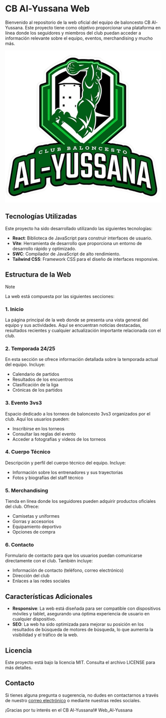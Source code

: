 
# CB Al-Yussana Web

Bienvenido al repositorio de la web oficial del equipo de baloncesto CB Al-Yussana. Este proyecto tiene como objetivo proporcionar una plataforma en línea donde los seguidores y miembros del club puedan acceder a información relevante sobre el equipo, eventos, merchandising y mucho más.

![Logo CB Al-Yussana](public/logo.png)

## Tecnologías Utilizadas

Este proyecto ha sido desarrollado utilizando las siguientes tecnologías:

- **React**: Biblioteca de JavaScript para construir interfaces de usuario.
- **Vite**: Herramienta de desarrollo que proporciona un entorno de desarrollo rápido y optimizado.
- **SWC**: Compilador de JavaScript de alto rendimiento.
- **Tailwind CSS**: Framework CSS para el diseño de interfaces responsive.

## Estructura de la Web
>[!NOTE]
>La web está compuesta por las siguientes secciones:

### 1. Inicio
La página principal de la web donde se presenta una vista general del equipo y sus actividades. Aquí se encuentran noticias destacadas, resultados recientes y cualquier actualización importante relacionada con el club.

### 2. Temporada 24/25
En esta sección se ofrece información detallada sobre la temporada actual del equipo. Incluye:
- Calendario de partidos
- Resultados de los encuentros
- Clasificación de la liga
- Crónicas de los partidos

### 3. Evento 3vs3
Espacio dedicado a los torneos de baloncesto 3vs3 organizados por el club. Aquí los usuarios pueden:
- Inscribirse en los torneos
- Consultar las reglas del evento
- Acceder a fotografías y videos de los torneos

### 4. Cuerpo Técnico
Descripción y perfil del cuerpo técnico del equipo. Incluye:
- Información sobre los entrenadores y sus trayectorias
- Fotos y biografías del staff técnico

### 5. Merchandising
Tienda en línea donde los seguidores pueden adquirir productos oficiales del club. Ofrece:
- Camisetas y uniformes
- Gorras y accesorios
- Equipamiento deportivo
- Opciones de compra

### 6. Contacto
Formulario de contacto para que los usuarios puedan comunicarse directamente con el club. También incluye:
- Información de contacto (teléfono, correo electrónico)
- Dirección del club
- Enlaces a las redes sociales

## Características Adicionales
- **Responsive**: La web está diseñada para ser compatible con dispositivos móviles y tablet, asegurando una óptima
experiencia de usuario en cualquier dispositivo.
- **SEO**: La web ha sido optimizada para mejorar su posición en los resultados de búsqueda de 
motores de búsqueda, lo que aumenta la visibilidad y el tráfico de la web.

## Licencia
Este proyecto está bajo la licencia MIT. Consulta el archivo LICENSE para más detalles.

## Contacto
Si tienes alguna pregunta o sugerencia, no dudes en contactarnos a través de nuestro [correo electrónico](mailto:tonitoortiz17@gmail.com) o mediante nuestras redes sociales.

¡Gracias por tu interés en el CB Al-Yussana!#   W e b _ A l - Y u s s a n a 
 
 